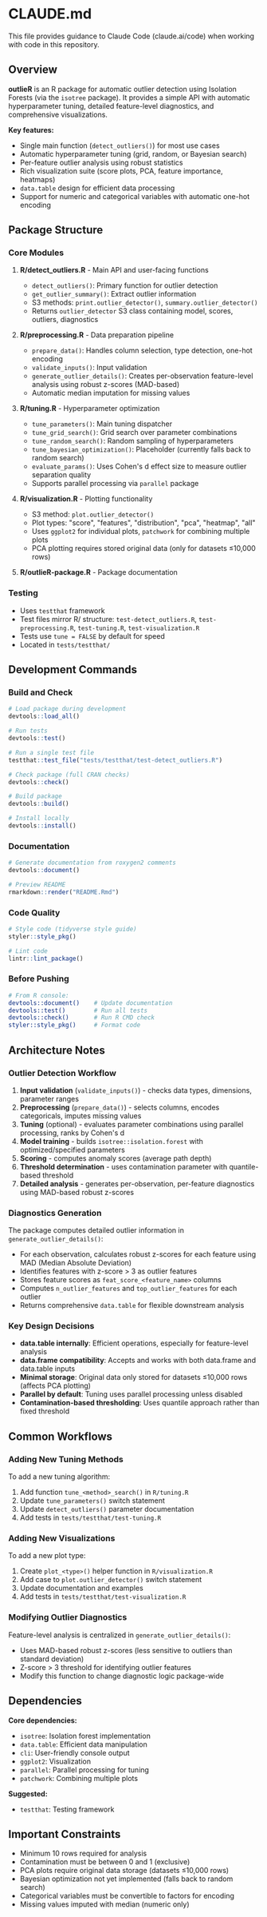 # CLAUDE.md

This file provides guidance to Claude Code (claude.ai/code) when working with code in this repository.

## Overview

**outlieR** is an R package for automatic outlier detection using Isolation Forests (via the `isotree` package). It provides a simple API with automatic hyperparameter tuning, detailed feature-level diagnostics, and comprehensive visualizations.

**Key features:**
- Single main function (`detect_outliers()`) for most use cases
- Automatic hyperparameter tuning (grid, random, or Bayesian search)
- Per-feature outlier analysis using robust statistics
- Rich visualization suite (score plots, PCA, feature importance, heatmaps)
- `data.table` design for efficient data processing
- Support for numeric and categorical variables with automatic one-hot encoding

## Package Structure

### Core Modules

1. **R/detect_outliers.R** - Main API and user-facing functions
   - `detect_outliers()`: Primary function for outlier detection
   - `get_outlier_summary()`: Extract outlier information
   - S3 methods: `print.outlier_detector()`, `summary.outlier_detector()`
   - Returns `outlier_detector` S3 class containing model, scores, outliers, diagnostics

2. **R/preprocessing.R** - Data preparation pipeline
   - `prepare_data()`: Handles column selection, type detection, one-hot encoding
   - `validate_inputs()`: Input validation
   - `generate_outlier_details()`: Creates per-observation feature-level analysis using robust z-scores (MAD-based)
   - Automatic median imputation for missing values

3. **R/tuning.R** - Hyperparameter optimization
   - `tune_parameters()`: Main tuning dispatcher
   - `tune_grid_search()`: Grid search over parameter combinations
   - `tune_random_search()`: Random sampling of hyperparameters
   - `tune_bayesian_optimization()`: Placeholder (currently falls back to random search)
   - `evaluate_params()`: Uses Cohen's d effect size to measure outlier separation quality
   - Supports parallel processing via `parallel` package

4. **R/visualization.R** - Plotting functionality
   - S3 method: `plot.outlier_detector()`
   - Plot types: "score", "features", "distribution", "pca", "heatmap", "all"
   - Uses `ggplot2` for individual plots, `patchwork` for combining multiple plots
   - PCA plotting requires stored original data (only for datasets ≤10,000 rows)

5. **R/outlieR-package.R** - Package documentation

### Testing

- Uses `testthat` framework
- Test files mirror R/ structure: `test-detect_outliers.R`, `test-preprocessing.R`, `test-tuning.R`, `test-visualization.R`
- Tests use `tune = FALSE` by default for speed
- Located in `tests/testthat/`

## Development Commands

### Build and Check

```r
# Load package during development
devtools::load_all()

# Run tests
devtools::test()

# Run a single test file
testthat::test_file("tests/testthat/test-detect_outliers.R")

# Check package (full CRAN checks)
devtools::check()

# Build package
devtools::build()

# Install locally
devtools::install()
```

### Documentation

```r
# Generate documentation from roxygen2 comments
devtools::document()

# Preview README
rmarkdown::render("README.Rmd")
```

### Code Quality

```r
# Style code (tidyverse style guide)
styler::style_pkg()

# Lint code
lintr::lint_package()
```

### Before Pushing

```bash
# From R console:
devtools::document()    # Update documentation
devtools::test()        # Run all tests
devtools::check()       # Run R CMD check
styler::style_pkg()     # Format code
```

## Architecture Notes

### Outlier Detection Workflow

1. **Input validation** (`validate_inputs()`) - checks data types, dimensions, parameter ranges
2. **Preprocessing** (`prepare_data()`) - selects columns, encodes categoricals, imputes missing values
3. **Tuning** (optional) - evaluates parameter combinations using parallel processing, ranks by Cohen's d
4. **Model training** - builds `isotree::isolation.forest` with optimized/specified parameters
5. **Scoring** - computes anomaly scores (average path depth)
6. **Threshold determination** - uses contamination parameter with quantile-based threshold
7. **Detailed analysis** - generates per-observation, per-feature diagnostics using MAD-based robust z-scores

### Diagnostics Generation

The package computes detailed outlier information in `generate_outlier_details()`:
- For each observation, calculates robust z-scores for each feature using MAD (Median Absolute Deviation)
- Identifies features with z-score > 3 as outlier features
- Stores feature scores as `feat_score_<feature_name>` columns
- Computes `n_outlier_features` and `top_outlier_features` for each outlier
- Returns comprehensive `data.table` for flexible downstream analysis

### Key Design Decisions

- **data.table internally**: Efficient operations, especially for feature-level analysis
- **data.frame compatibility**: Accepts and works with both data.frame and data.table inputs
- **Minimal storage**: Original data only stored for datasets ≤10,000 rows (affects PCA plotting)
- **Parallel by default**: Tuning uses parallel processing unless disabled
- **Contamination-based thresholding**: Uses quantile approach rather than fixed threshold

## Common Workflows

### Adding New Tuning Methods

To add a new tuning algorithm:
1. Add function `tune_<method>_search()` in `R/tuning.R`
2. Update `tune_parameters()` switch statement
3. Update `detect_outliers()` parameter documentation
4. Add tests in `tests/testthat/test-tuning.R`

### Adding New Visualizations

To add a new plot type:
1. Create `plot_<type>()` helper function in `R/visualization.R`
2. Add case to `plot.outlier_detector()` switch statement
3. Update documentation and examples
4. Add tests in `tests/testthat/test-visualization.R`

### Modifying Outlier Diagnostics

Feature-level analysis is centralized in `generate_outlier_details()`:
- Uses MAD-based robust z-scores (less sensitive to outliers than standard deviation)
- Z-score > 3 threshold for identifying outlier features
- Modify this function to change diagnostic logic package-wide

## Dependencies

**Core dependencies:**
- `isotree`: Isolation forest implementation
- `data.table`: Efficient data manipulation
- `cli`: User-friendly console output
- `ggplot2`: Visualization
- `parallel`: Parallel processing for tuning
- `patchwork`: Combining multiple plots

**Suggested:**
- `testthat`: Testing framework


## Important Constraints

- Minimum 10 rows required for analysis
- Contamination must be between 0 and 1 (exclusive)
- PCA plots require original data storage (datasets ≤10,000 rows)
- Bayesian optimization not yet implemented (falls back to random search)
- Categorical variables must be convertible to factors for encoding
- Missing values imputed with median (numeric only)
